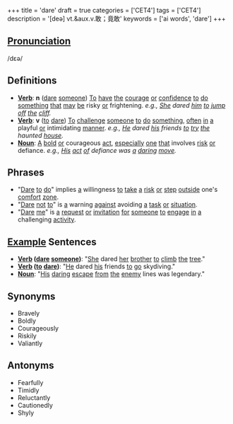 +++
title = 'dare'
draft = true
categories = ['CET4']
tags = ['CET4']
description = '[deə] vt.&aux.v.敢；竟敢'
keywords = ['ai words', 'dare']
+++

## [Pronunciation](/en/post/pronunciation/)
/dɛə/

## Definitions
- **[Verb](/en/post/verb/)**: **n** ([dare](/en/post/dare/) [someone](/en/post/someone/)) [To](/en/post/to/) [have](/en/post/have/) [the](/en/post/the/) [courage](/en/post/courage/) [or](/en/post/or/) [confidence](/en/post/confidence/) [to](/en/post/to/) [do](/en/post/do/) [something](/en/post/something/) [that](/en/post/that/) [may](/en/post/may/) [be](/en/post/be/) risky [or](/en/post/or/) frightening. *e.g., [She](/en/post/she/) dared [him](/en/post/him/) [to](/en/post/to/) [jump](/en/post/jump/) [off](/en/post/off/) [the](/en/post/the/) [cliff](/en/post/cliff/).*
- **[Verb](/en/post/verb/)**: **v** ([to](/en/post/to/) [dare](/en/post/dare/)) [To](/en/post/to/) [challenge](/en/post/challenge/) [someone](/en/post/someone/) [to](/en/post/to/) [do](/en/post/do/) [something](/en/post/something/), [often](/en/post/often/) [in](/en/post/in/) [a](/en/post/a/) playful [or](/en/post/or/) intimidating [manner](/en/post/manner/). *e.g., [He](/en/post/he/) dared [his](/en/post/his/) friends [to](/en/post/to/) [try](/en/post/try/) [the](/en/post/the/) haunted [house](/en/post/house/).*
- **[Noun](/en/post/noun/)**: [A](/en/post/a/) [bold](/en/post/bold/) [or](/en/post/or/) courageous [act](/en/post/act/), [especially](/en/post/especially/) [one](/en/post/one/) [that](/en/post/that/) involves [risk](/en/post/risk/) [or](/en/post/or/) defiance. *e.g., [His](/en/post/his/) [act](/en/post/act/) [of](/en/post/of/) defiance was [a](/en/post/a/) [daring](/en/post/daring/) [move](/en/post/move/).*

## Phrases
- "[Dare](/en/post/dare/) [to](/en/post/to/) [do](/en/post/do/)" implies [a](/en/post/a/) willingness [to](/en/post/to/) [take](/en/post/take/) [a](/en/post/a/) [risk](/en/post/risk/) [or](/en/post/or/) [step](/en/post/step/) [outside](/en/post/outside/) one's [comfort](/en/post/comfort/) [zone](/en/post/zone/).
- "[Dare](/en/post/dare/) [not](/en/post/not/) [to](/en/post/to/)" is [a](/en/post/a/) warning [against](/en/post/against/) avoiding [a](/en/post/a/) [task](/en/post/task/) [or](/en/post/or/) [situation](/en/post/situation/).
- "[Dare](/en/post/dare/) [me](/en/post/me/)" is [a](/en/post/a/) [request](/en/post/request/) [or](/en/post/or/) [invitation](/en/post/invitation/) [for](/en/post/for/) [someone](/en/post/someone/) [to](/en/post/to/) [engage](/en/post/engage/) [in](/en/post/in/) [a](/en/post/a/) challenging [activity](/en/post/activity/).

## [Example](/en/post/example/) Sentences
- **[Verb](/en/post/verb/) ([dare](/en/post/dare/) [someone](/en/post/someone/))**: "[She](/en/post/she/) dared [her](/en/post/her/) [brother](/en/post/brother/) [to](/en/post/to/) [climb](/en/post/climb/) [the](/en/post/the/) [tree](/en/post/tree/)."
- **[Verb](/en/post/verb/) ([to](/en/post/to/) [dare](/en/post/dare/))**: "[He](/en/post/he/) dared [his](/en/post/his/) friends [to](/en/post/to/) [go](/en/post/go/) skydiving."
- **[Noun](/en/post/noun/)**: "[His](/en/post/his/) [daring](/en/post/daring/) [escape](/en/post/escape/) [from](/en/post/from/) [the](/en/post/the/) [enemy](/en/post/enemy/) lines was legendary."

## Synonyms
- Bravely
- Boldly
- Courageously
- Riskily
- Valiantly

## Antonyms
- Fearfully
- Timidly
- Reluctantly
- Cautionedly
- Shyly
